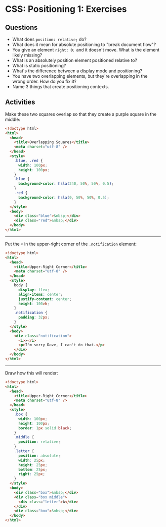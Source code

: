 # CSS: Positioning 1: Exercises

## Questions

* What does `position: relative;` do?
* What does it mean for absolute positioning to "break document flow"?
* You give an element `right: 0;` and it doesn't move. What is the element likely missing?
* What is an absolutely position element positioned relative to?
* What is static positioning?
* What's the difference between a display mode and positioning?
* You have two overlapping elements, but they're overlapping in the wrong order. How do you fix it?
* Name 3 things that create positioning contexts.

## Activities

Make these two squares overlap so that they create a purple square in the middle:

```html
<!doctype html>
<html>
  <head>
    <title>Overlapping Squares</title>
    <meta charset="utf-8" />
  </head>
  <style>
    .blue, .red {
      width: 100px;
      height: 100px;
    }
    .blue {
      background-color: hsla(240, 50%, 50%, 0.5);
    }
    .red {
      background-color: hsla(0, 50%, 50%, 0.5);
    }
  </style>
  <body>
    <div class="blue">&nbsp;</div>
    <div class="red">&nbsp;</div>
  </body>
</html>
```

---

Put the `×` in the upper-right corner of the `.notification` element:

```html
<!doctype html>
<html>
  <head>
    <title>Upper-Right Corner</title>
    <meta charset="utf-8" />
  </head>
  <style>
    body {
      display: flex;
      align-items: center;
      justify-content: center;
      height: 100vh;
    }
    .notification {
      padding: 32px;
    }
  </style>
  <body>
    <div class="notification">
      <i>×</i>
      <p>I'm sorry Dave, I can't do that.</p>
    </div>
  </body>
</html>
```

---

Draw how this will render:

```html
<!doctype html>
<html>
  <head>
    <title>Upper-Right Corner</title>
    <meta charset="utf-8" />
  </head>
  <style>
    .box {
      width: 100px;
      height: 100px;
      border: 1px solid black;
    }
    .middle {
      position: relative;
    }
    .letter {
      position: absolute;
      width: 25px;
      height: 25px;
      bottom: 25px;
      right: 25px;
    }
  </style>
  <body>
    <div class="box">&nbsp;</div>
    <div class="box middle">
      <div class="letter">A</div>
    </div>
    <div class="box">&nbsp;</div>
  </body>
</html>
```
